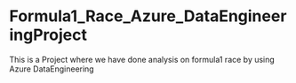 # Formula1_Race_Azure_DataEngineeringProject
This is a Project where we have done analysis on formula1 race by using Azure DataEngineering 
